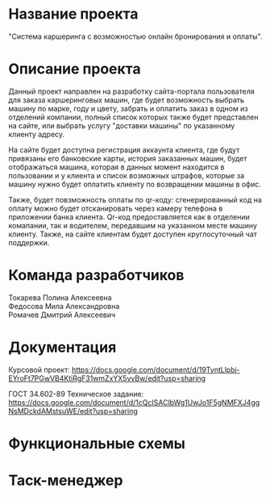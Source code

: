 # Название проекта
"Система каршеринга с возможностью онлайн бронирования и оплаты".
# Описание проекта
Данный проект направлен на разработку сайта-портала пользователя для заказа каршеринговых машин, где будет возможность выбрать машину по марке, году и цвету, забрать и оплатить заказ в одном из отделений компании, полный список которых также будет представлен на сайте, или выбрать услугу "доставки машины" по указанному клиенту адресу.  
  
На сайте будет доступна регистрация аккаунта клиента, где будут привязаны его банковские карты, история заказанных машин, будет отображаться машина, которая в данных момент находится в пользовании и у клиента и список возможных штрафов, которые за машину нужно будет оплатить клиенту по возвращении машины в офис.  
  
Также, будет повзможность оплаты по qr-коду: сгенерированный код на оплату можно будет отсканировать через камеру телефона в приложении банка клиента. Qr-код предоставляется как в отделении комапании, так и водителем, передавшим на указанном месте машину клиенту. Также, на сайте клиентам будет доступен круглосуточный чат поддержки.
# Команда разработчиков
Токарева Полина Алексеевна  
Федосова Мила Александровна  
Ромачев Дмитрий Алексеевич
# Документация
Курсовой проект: https://docs.google.com/document/d/19TyntLlpbj-EYroFt7PGwVB4KtiRgF31wmZxYX5vvBw/edit?usp=sharing  
  
ГОСТ 34.602-89 Техническое задание: https://docs.google.com/document/d/1cQcISAClbWg1UwJo1F5gNMFXJ4ggNsMDckdAMstsuWE/edit?usp=sharing
# Функциональные схемы
# Таск-менеджер
